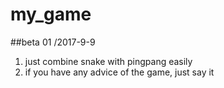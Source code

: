 # my_game
##beta 01 /2017-9-9
1. just combine snake with pingpang easily
2. if you have any advice of the game, just say it
